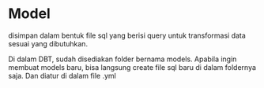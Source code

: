 # Model
disimpan dalam bentuk file sql yang berisi query untuk transformasi data sesuai yang dibutuhkan.

Di dalam DBT, sudah disediakan folder bernama models. Apabila ingin membuat models baru, bisa langsung create file sql baru di dalam foldernya saja. Dan diatur di dalam file .yml